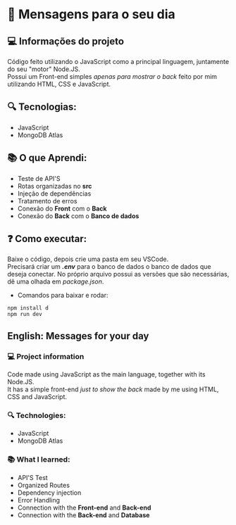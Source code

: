 # 💙 Mensagens para o seu dia

## 💻 Informações do projeto
Código feito utilizando o JavaScript como a principal linguagem, juntamente do seu "motor" Node.JS.  
Possui um Front-end simples _apenas para mostrar o back_ feito por mim utilizando HTML, CSS e JavaScript.

## 🔍 Tecnologias:
- JavaScript
- MongoDB Atlas

## 📚 O que Aprendi:
- Teste de API'S
- Rotas organizadas no **src**
- Injeção de dependências
- Tratamento de erros
- Conexão do **Front** com o **Back**
- Conexão do **Back** com o **Banco de dados**  

## ❓ Como executar:
Baixe o código, depois crie uma pasta em seu VSCode.  
Precisará criar um **_.env_** para o banco de dados o banco de dados que deseja conectar.
No próprio arquivo possui as versões que são necessárias, dê uma olhada em _package.json_.

- Comandos para baixar e rodar: 
```
npm install d
npm run dev
```



## English: Messages for your day

### 💻 Project information
Code made using JavaScript as the main language, together with its Node.JS.  
It has a simple front-end _just to show the back_ made by me using HTML, CSS and JavaScript.

### 🔍 Technologies:
- JavaScript
- MongoDB Atlas

### 📚 What I learned:
- API'S Test
- Organized Routes
- Dependency injection
- Error Handling
- Connection with the **Front-end** and **Back-end**
- Connection with the **Back-end** and **Database**
